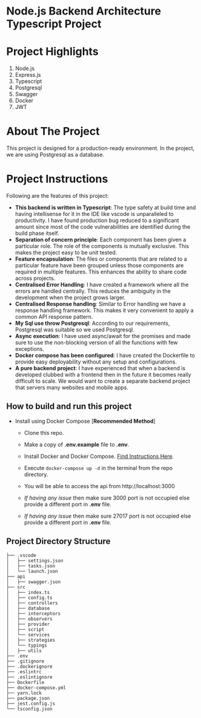 # Node.js Backend Architecture Typescript Project


# Project Highlights 
1. Node.js
2. Express.js
3. Typescript
4. Postgresql
5. Swagger
6. Docker
7. JWT

# About The Project
This project is designed for a production-ready environment. In the project, we are using Postgresql as a database.


# Project Instructions
Following are the features of this project:
* **This backend is written in Typescript**: The type safety at build time and having intellisense for it in the IDE like vscode is unparalleled to productivity. I have found production bug reduced to a significant amount since most of the code vulnerabilities are identified during the build phase itself.
* **Separation of concern principle**: Each component has been given a particular role. The role of the components is mutually exclusive. This makes the project easy to be unit tested.
* **Feature encapsulation**: The files or components that are related to a particular feature have been grouped unless those components are required in multiple features. This enhances the ability to share code across projects.
* **Centralised Error Handling**: I have created a framework where all the errors are handled centrally. This reduces the ambiguity in the development when the project grows larger.
* **Centralised Response handling**: Similar to Error handling we have a response handling framework. This makes it very convenient to apply a common API response pattern.
* **My Sql use throw Postgresql**: According to our requirements, Postgresql was suitable so we used Postgresql.
* **Async execution**: I have used async/await for the promises and made sure to use the non-blocking version of all the functions with few exceptions.
* **Docker compose has been configured**: I have created the Dockerfile to provide easy deployability without any setup and configurations. 
* **A pure backend project**: I have experienced that when a backend is developed clubbed with a frontend then in the future it becomes really difficult to scale. We would want to create a separate backend project that servers many websites and mobile apps.

## How to build and run this project

* Install using Docker Compose [**Recommended Method**] 
    * Clone this repo.
    * Make a copy of **.env.example** file to **.env**.

    * Install Docker and Docker Compose. [Find Instructions Here](https://docs.docker.com/install/).
    * Execute `docker-compose up -d` in the terminal from the repo directory.
    * You will be able to access the api from http://localhost:3000
    * *If having any issue* then make sure 3000 port is not occupied else provide a different port in **.env** file.
    * *If having any issue* then make sure 27017 port is not occupied else provide a different port in **.env** file.


  
 ## Project Directory Structure
 ```
├── .vscode
│   ├── settings.json
│   ├── tasks.json
│   └── launch.json
├── api
│   ├── swagger.json
├── src
│   ├── index.ts
│   ├── config.ts
│   ├── controllers
│   ├── database
│   ├── interceptors
│   ├── observers
│   ├── provider
│   ├── script
│   └── services
│   ├── strategies
│   └── typings
│   ├── utils
├── .env
├── .gitignore
├── .dockerignore
├── .eslintrc
├── .eslintignore
├── Dockerfile
├── docker-compose.yml
├── yarn.lock
├── package.json
├── jest.config.js
└── tsconfig.json
     
 
